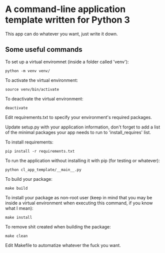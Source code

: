 # A command-line application template written for Python 3
This app can do whatever you want, just write it down.

## Some useful commands
To set up a virtual enviromnet (inside a folder called 'venv'):

    python -m venv venv/

To activate the virtual environment:

    source venv/bin/activate

To deactivate the virtual environment:

    deactivate

Edit requirements.txt to specify your environment's required packages.

Update setup.py with your application information, don't forget to add a list of the minimal packages your app needs to run to 'install_requires' list.

To install requirements:

    pip install -r requirements.txt

To run the application without installing it with pip (for testing or whatever):

    python cl_app_template/__main__.py

To build your package:

    make build

To install your package as non-root user (keep in mind that you may be inside a virtual environment when executing this command, if you know what I mean):

    make install

To remove shit created when building the package:

    make clean

Edit Makefile to automatize whatever the fuck you want.
